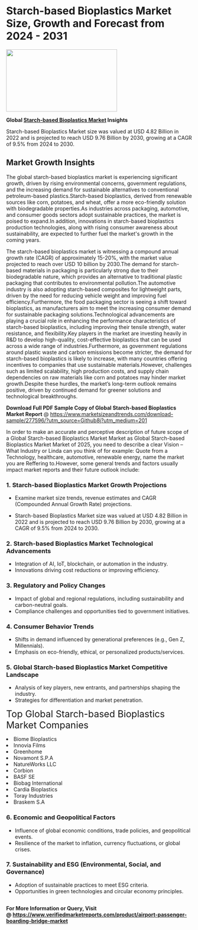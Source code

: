<H1>Starch-based Bioplastics Market Size, Growth and Forecast from 2024 - 2031</H1><img class="aligncenter size-medium wp-image-584254" src="https://thirdeyenews.in/wp-content/uploads/2024/09/Global-Market-Research-300x168.jpeg" alt="" width="300" height="168" /><p><strong>Global&nbsp;<a href="https://www.marketsizeandtrends.com/download-sample/277596/?utm_source=Github8j?utm_medium=201">Starch-based Bioplastics Market</a> Insights</strong></p><p>Starch-based Bioplastics Market size was valued at USD 4.82 Billion in 2022 and is projected to reach USD 9.76 Billion by 2030, growing at a CAGR of 9.5% from 2024 to 2030.</p><p><h2>Market Growth Insights</h2> <p>The global starch-based bioplastics market is experiencing significant growth, driven by rising environmental concerns, government regulations, and the increasing demand for sustainable alternatives to conventional petroleum-based plastics.Starch-based bioplastics, derived from renewable sources like corn, potatoes, and wheat, offer a more eco-friendly solution with biodegradable properties.As industries across packaging, automotive, and consumer goods sectors adopt sustainable practices, the market is poised to expand.In addition, innovations in starch-based bioplastics production technologies, along with rising consumer awareness about sustainability, are expected to further fuel the market's growth in the coming years.</p> <p>The starch-based bioplastics market is witnessing a compound annual growth rate (CAGR) of approximately 15-20%, with the market value projected to reach over USD 10 billion by 2030.The demand for starch-based materials in packaging is particularly strong due to their biodegradable nature, which provides an alternative to traditional plastic packaging that contributes to environmental pollution.The automotive industry is also adopting starch-based composites for lightweight parts, driven by the need for reducing vehicle weight and improving fuel efficiency.Furthermore, the food packaging sector is seeing a shift toward bioplastics, as manufacturers aim to meet the increasing consumer demand for sustainable packaging solutions.Technological advancements are playing a crucial role in enhancing the performance characteristics of starch-based bioplastics, including improving their tensile strength, water resistance, and flexibility.Key players in the market are investing heavily in R&D to develop high-quality, cost-effective bioplastics that can be used across a wide range of industries.Furthermore, as government regulations around plastic waste and carbon emissions become stricter, the demand for starch-based bioplastics is likely to increase, with many countries offering incentives to companies that use sustainable materials.However, challenges such as limited scalability, high production costs, and supply chain dependencies on raw materials like corn and potatoes may hinder market growth.Despite these hurdles, the market’s long-term outlook remains positive, driven by continued demand for greener solutions and technological breakthroughs.<p><span class=""><strong>Download Full PDF Sample Copy of Global Starch-based Bioplastics Market Report</strong> @ <a href="https://www.marketsizeandtrends.com/download-sample/277596/?utm_source=Github8j?utm_medium=201" target="_blank">https://www.marketsizeandtrends.com/download-sample/277596/?utm_source=Github8j?utm_medium=201</a></span></p><p>In order to make an accurate and perceptive description of future scope of a Global&nbsp;Starch-based Bioplastics Market Market as Global&nbsp;Starch-based Bioplastics Market Market of 2025, you need to describe a clear Vision &ndash; What Industry or Linda can you think of for example: Quote from a Technology, healthcare, automotive, renewable energy, name the market you are Reffering to.However, some general trends and factors usually impact market reports and their future outlook include:</p><h3>1.&nbsp;<strong>Starch-based Bioplastics Market Growth Projections</strong></h3><ul><li>Examine market size trends, revenue estimates and CAGR (Compounded Annual Growth Rate) projections.</li><li><p>Starch-based Bioplastics Market size was valued at USD 4.82 Billion in 2022 and is projected to reach USD 9.76 Billion by 2030, growing at a CAGR of 9.5% from 2024 to 2030.</p></li></ul><h3>2.&nbsp;<strong>Starch-based Bioplastics Market Technological Advancements</strong></h3><ul><li>Integration of AI, IoT, blockchain, or automation in the industry.</li><li>Innovations driving cost reductions or improving efficiency.</li></ul><h3>3.&nbsp;<strong>Regulatory and Policy Changes</strong></h3><ul><li>Impact of global and regional regulations, including sustainability and carbon-neutral goals.</li><li>Compliance challenges and opportunities tied to government initiatives.</li></ul><h3>4.&nbsp;<strong>Consumer Behavior Trends</strong></h3><ul><li>Shifts in demand influenced by generational preferences (e.g., Gen Z, Millennials).</li><li>Emphasis on eco-friendly, ethical, or personalized products/services.</li></ul><h3>5.&nbsp;<strong>Global Starch-based Bioplastics Market Competitive Landscape</strong></h3><ul><li>Analysis of key players, new entrants, and partnerships shaping the industry.</li><li>Strategies for differentiation and market penetration.</li></ul><p data-pm-slice="1 1 []"><span style="color: inherit; font-family: inherit; font-size: 25px;">Top Global Starch-based Bioplastics Market Companies</span></p><div class="" data-test-id=""><p><li>Biome Bioplastics</li><li> Innovia Films</li><li> Greenhome</li><li> Novamont S.P.A</li><li> NatureWorks LLC</li><li> Corbion</li><li> BASF SE</li><li> Biobag International</li><li> Cardia Bioplastics</li><li> Toray Industries</li><li> Braskem S.A</li></p></div><h3>6.&nbsp;<strong>Economic and Geopolitical Factors</strong></h3><ul><li>Influence of global economic conditions, trade policies, and geopolitical events.</li><li>Resilience of the market to inflation, currency fluctuations, or global crises.</li></ul><h3>7.&nbsp;<strong>Sustainability and ESG (Environmental, Social, and Governance)</strong></h3><ul><li>Adoption of sustainable practices to meet ESG criteria.</li><li>Opportunities in green technologies and circular economy principles.</li></ul><h2><strong style="font-size: 14px;">For More Information or Query, Visit @&nbsp;</strong><a style="background-color: #ffffff; font-size: 14px;" href="https://www.marketsizeandtrends.com/report/starch-based-bioplastics-market/" target="_blank">https://www.verifiedmarketreports.com/product/airport-passenger-boarding-bridge-market</a></h2>